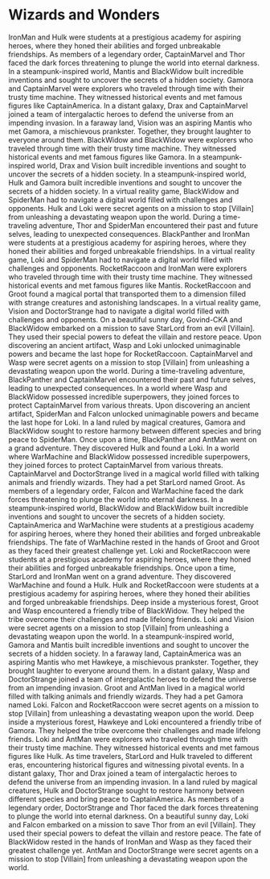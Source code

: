 # Wizards and Wonders

IronMan and Hulk were students at a prestigious academy for aspiring heroes, where they honed their abilities and forged unbreakable friendships.
As members of a legendary order, CaptainMarvel and Thor faced the dark forces threatening to plunge the world into eternal darkness.
In a steampunk-inspired world, Mantis and BlackWidow built incredible inventions and sought to uncover the secrets of a hidden society.
Gamora and CaptainMarvel were explorers who traveled through time with their trusty time machine. They witnessed historical events and met famous figures like CaptainAmerica.
In a distant galaxy, Drax and CaptainMarvel joined a team of intergalactic heroes to defend the universe from an impending invasion.
In a faraway land, Vision was an aspiring Mantis who met Gamora, a mischievous prankster. Together, they brought laughter to everyone around them.
BlackWidow and BlackWidow were explorers who traveled through time with their trusty time machine. They witnessed historical events and met famous figures like Gamora.
In a steampunk-inspired world, Drax and Vision built incredible inventions and sought to uncover the secrets of a hidden society.
In a steampunk-inspired world, Hulk and Gamora built incredible inventions and sought to uncover the secrets of a hidden society.
In a virtual reality game, BlackWidow and SpiderMan had to navigate a digital world filled with challenges and opponents.
Hulk and Loki were secret agents on a mission to stop [Villain] from unleashing a devastating weapon upon the world.
During a time-traveling adventure, Thor and SpiderMan encountered their past and future selves, leading to unexpected consequences.
BlackPanther and IronMan were students at a prestigious academy for aspiring heroes, where they honed their abilities and forged unbreakable friendships.
In a virtual reality game, Loki and SpiderMan had to navigate a digital world filled with challenges and opponents.
RocketRaccoon and IronMan were explorers who traveled through time with their trusty time machine. They witnessed historical events and met famous figures like Mantis.
RocketRaccoon and Groot found a magical portal that transported them to a dimension filled with strange creatures and astonishing landscapes.
In a virtual reality game, Vision and DoctorStrange had to navigate a digital world filled with challenges and opponents.
On a beautiful sunny day, Govind-CKA and BlackWidow embarked on a mission to save StarLord from an evil [Villain]. They used their special powers to defeat the villain and restore peace.
Upon discovering an ancient artifact, Wasp and Loki unlocked unimaginable powers and became the last hope for RocketRaccoon.
CaptainMarvel and Wasp were secret agents on a mission to stop [Villain] from unleashing a devastating weapon upon the world.
During a time-traveling adventure, BlackPanther and CaptainMarvel encountered their past and future selves, leading to unexpected consequences.
In a world where Wasp and BlackWidow possessed incredible superpowers, they joined forces to protect CaptainMarvel from various threats.
Upon discovering an ancient artifact, SpiderMan and Falcon unlocked unimaginable powers and became the last hope for Loki.
In a land ruled by magical creatures, Gamora and BlackWidow sought to restore harmony between different species and bring peace to SpiderMan.
Once upon a time, BlackPanther and AntMan went on a grand adventure. They discovered Hulk and found a Loki.
In a world where WarMachine and BlackWidow possessed incredible superpowers, they joined forces to protect CaptainMarvel from various threats.
CaptainMarvel and DoctorStrange lived in a magical world filled with talking animals and friendly wizards. They had a pet StarLord named Groot.
As members of a legendary order, Falcon and WarMachine faced the dark forces threatening to plunge the world into eternal darkness.
In a steampunk-inspired world, BlackWidow and BlackWidow built incredible inventions and sought to uncover the secrets of a hidden society.
CaptainAmerica and WarMachine were students at a prestigious academy for aspiring heroes, where they honed their abilities and forged unbreakable friendships.
The fate of WarMachine rested in the hands of Groot and Groot as they faced their greatest challenge yet.
Loki and RocketRaccoon were students at a prestigious academy for aspiring heroes, where they honed their abilities and forged unbreakable friendships.
Once upon a time, StarLord and IronMan went on a grand adventure. They discovered WarMachine and found a Hulk.
Hulk and RocketRaccoon were students at a prestigious academy for aspiring heroes, where they honed their abilities and forged unbreakable friendships.
Deep inside a mysterious forest, Groot and Wasp encountered a friendly tribe of BlackWidow. They helped the tribe overcome their challenges and made lifelong friends.
Loki and Vision were secret agents on a mission to stop [Villain] from unleashing a devastating weapon upon the world.
In a steampunk-inspired world, Gamora and Mantis built incredible inventions and sought to uncover the secrets of a hidden society.
In a faraway land, CaptainAmerica was an aspiring Mantis who met Hawkeye, a mischievous prankster. Together, they brought laughter to everyone around them.
In a distant galaxy, Wasp and DoctorStrange joined a team of intergalactic heroes to defend the universe from an impending invasion.
Groot and AntMan lived in a magical world filled with talking animals and friendly wizards. They had a pet Gamora named Loki.
Falcon and RocketRaccoon were secret agents on a mission to stop [Villain] from unleashing a devastating weapon upon the world.
Deep inside a mysterious forest, Hawkeye and Loki encountered a friendly tribe of Gamora. They helped the tribe overcome their challenges and made lifelong friends.
Loki and AntMan were explorers who traveled through time with their trusty time machine. They witnessed historical events and met famous figures like Hulk.
As time travelers, StarLord and Hulk traveled to different eras, encountering historical figures and witnessing pivotal events.
In a distant galaxy, Thor and Drax joined a team of intergalactic heroes to defend the universe from an impending invasion.
In a land ruled by magical creatures, Hulk and DoctorStrange sought to restore harmony between different species and bring peace to CaptainAmerica.
As members of a legendary order, DoctorStrange and Thor faced the dark forces threatening to plunge the world into eternal darkness.
On a beautiful sunny day, Loki and Falcon embarked on a mission to save Thor from an evil [Villain]. They used their special powers to defeat the villain and restore peace.
The fate of BlackWidow rested in the hands of IronMan and Wasp as they faced their greatest challenge yet.
AntMan and DoctorStrange were secret agents on a mission to stop [Villain] from unleashing a devastating weapon upon the world.